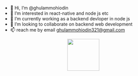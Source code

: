 - 👋 Hi, I’m @ghulammohiodin
- 👀 I’m interested in react-native and  node js etc
- 🌱 I’m currently working as a backend devloper in node js 
- 💞️ I’m looking to collaborate on backend web development
- 📫  reach me by email ghulammohiodin321@gmail.com

<!---
ghulammohiodin/ghulammohiodin is a ✨ special ✨ repository because its `README.md` (this file) appears on your GitHub profile.
You can click the Preview link to take a look at your changes.
--->

<div id="header" align="center">
  <img src="https://media.giphy.com/media/M9gbBd9nbDrOTu1Mqx/giphy.gif" width="100"/>
</div>


